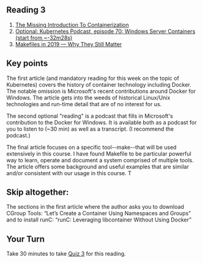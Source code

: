 ## Reading 3

1. [The Missing Introduction To Containerization](https://medium.com/faun/the-missing-introduction-to-containerization-de1fbb73efc5)
2. [Optional: Kubernetes Podcast, episode 70: Windows Server Containers (start from ~-32m28s)](https://kubernetespodcast.com/episode/070-windows-server-containers/)
3. [Makefiles in 2019 — Why They Still Matter](https://tech.trivago.com/2019/12/20/makefiles-in-2019-why-they-still-matter/)

## Key points

The first article (and mandatory reading for this week on the topic of Kubernetes) covers the history of container technology including Docker. The notable omission is Microsoft's recent contributions around Docker for Windows. The article gets into the weeds of historical Linux/Unix technologies and run-time detail that are of no interest for us.

The second optional "reading" is a podcast that fills in Microsoft's contribution to the Docker for Windows. It is available both as a podcast for you to listen to (~30 min) as well as a transcript. (I recommend the podcast.)

The final article focuses on a specific tool--make--that will be used extensively in this course. I have found Makefile to be particular powerful way to learn, operate and document a system comprised of multiple tools. The article offers some background and useful examples that are similar and/or consistent with our usage in this course. T


## Skip altogether:

The sections in the first article where the author asks you to download CGroup Tools: “Let’s Create a Container Using Namespaces and Groups” and to install runC: “runC: Leveraging libcontainer Without Using Docker”


## Your Turn

   Take 30 minutes to take [Quiz 3](https://coursys.sfu.ca/2022sp-cmpt-756-g1/+r3/) for this reading. 
